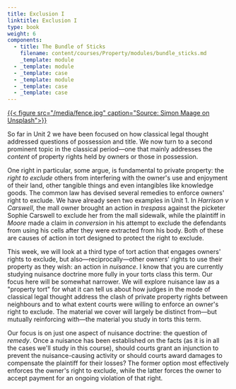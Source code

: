 ```yaml
---
title: Exclusion I
linktitle: Exclusion I
type: book
weight: 6
components:
  - title: The Bundle of Sticks
    filename: content/courses/Property/modules/bundle_sticks.md
    _template: module
  - _template: module
  - _template: case
  - _template: module
  - _template: case
  - _template: case
---
```




[{{< figure src="/media/fence.jpg" caption="Source: Simon Maage on Unsplash">}}](https://unsplash.com/photos/xw-vvvXq3rA)

So far in Unit 2 we have been focused on how classical legal thought addressed questions of possession and title. We now turn to a second prominent topic in the classical period—one that mainly addresses the *content* of property rights held by owners or those in possession. 

One right in particular, some argue, is fundamental to private property: the *right to exclude* others from interfering with the owner's use and enjoyment of their land, other tangible things and even intangibles like knowledge goods. The common law has devised several remedies to enforce owners' right to exclude. We have already seen two examples in Unit 1. In *Harrison v Carswell*, the mall owner brought an action in *trespass* against the picketer Sophie Carswell to exclude her from the mall sidewalk, while the plaintiff in *Moore* made a claim in *conversion* in his attempt to exclude the defendants from using his cells after they were extracted from his body. Both of these are causes of action in tort designed to protect the right to exclude.

This week, we will look at a third type of tort action that engages owners' rights to exclude, but also—reciprocally—other owners' rights to use their property as they wish: an action in *nuisance*. I know that you are currently studying nuisance doctrine more fully in your torts class this term. Our focus here will be somewhat narrower. We will explore nuisance law as a "property tort" for what it can tell us about how judges in the mode of classical legal thought address the clash of private property rights between neighbours and to what extent courts were willing to enforce an owner's right to exclude. The material we cover will largely be distinct from—but mutually reinforcing with—the material you study in torts this term.

Our focus is on just one aspect of nuisance doctrine: the question of *remedy*. Once a nuisance has been established on the facts (as it is in all the cases we'll study in this course), should courts grant an injunction to prevent the nuisance-causing activity or should courts award damages to compensate the plaintiff for their losses? The former option most effectively enforces the owner's right to exclude, while the latter forces the owner to accept payment for an ongoing violation of that right.
